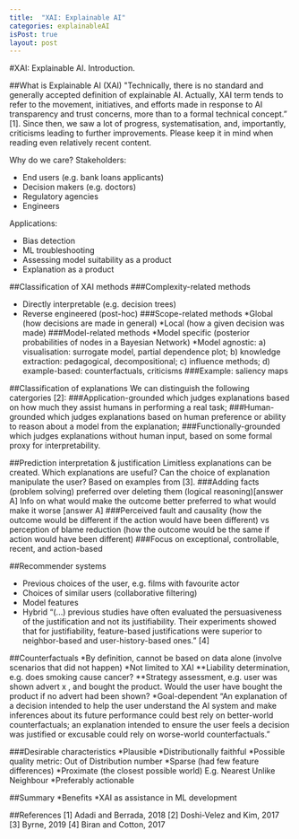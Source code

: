 ```yaml
---
title:  "XAI: Explainable AI"
categories: explainableAI
isPost: true
layout: post
---
```



#XAI: Explainable AI. Introduction.

##What is Explainable AI (XAI)
"Technically, there is no standard and generally accepted definition of explainable AI. Actually, XAI term tends to refer to the movement, initiatives, and efforts made in response to AI transparency and trust concerns, more than to a formal technical concept.” [1].
Since then, we saw a lot of progress, systematisation, and, importantly, criticisms leading to further improvements. Please keep it in mind when reading even relatively recent content.

Why do we care?
Stakeholders:
* End users (e.g. bank loans applicants)
* Decision makers (e.g. doctors)
* Regulatory agencies
* Engineers

Applications:
* Bias detection
* ML troubleshooting
* Assessing model suitability as a product
* Explanation as a product

##Classification of XAI methods
###Complexity-related methods 
* Directly interpretable (e.g. decision trees)
* Reverse engineered (post-hoc)
###Scope-related methods
*Global (how decisions are made in general)
*Local (how a given decision was made)
###Model-related methods
*Model specific (posterior probabilities of nodes in a Bayesian Network)
*Model agnostic: a) visualisation: surrogate model, partial dependence plot; b) knowledge extraction: pedagogical, decompositional; c) influence methods; d) example-based: counterfactuals, criticisms
###Example: saliency maps

##Classification of explanations
We can distinguish the following catergories [2]:
###Application-grounded
which judges explanations based on how much they assist humans in performing a real task; 
###Human-grounded
which judges explanations based on human preference or ability to reason about a model from the explanation;
###Functionally-grounded
which judges explanations without human input, based on some formal proxy for interpretability.

##Prediction interpretation & justification
Limitless explanations can be created. Which explanations are useful? Can the choice of explanation manipulate the user? Based on examples from [3].
###Adding facts (problem solving) preferred over deleting them (logical reasoning)[answer A]
Info on what would make the outcome better preferred to what would make it worse [answer A]
###Perceived fault and causality (how the outcome would be different if the action would have been different) vs perception of blame reduction (how the outcome would be the same if action would have been different)
###Focus on exceptional, controllable, recent, and action-based

##Recommender systems
* Previous choices of the user, e.g. films with favourite actor
* Choices of similar users (collaborative filtering)
* Model features 
* Hybrid 
“(...) previous studies have often evaluated the persuasiveness of the justification and not its justifiability. 
Their experiments showed that for justifiability, feature-based justifications were superior to neighbor-based and user-history-based ones.” [4]


##Counterfactuals
*By definition, cannot be based on data alone (involve scenarios that did not happen)
*Not limited to XAI
**Liability determination, e.g. does smoking cause cancer?
**Strategy assessment, e.g. user was shown advert x , and bought the product. Would the user have bought the product if no advert had been shown?
*Goal-dependent
“﻿An explanation of a decision intended to help the user understand the AI system and make inferences about its future performance could best rely on better-world counterfactuals; 
an explanation intended to ensure the user feels a decision was justified or excusable could rely on worse-world counterfactuals.” 

###Desirable characteristics
*Plausible
*Distributionally faithful
*Possible quality metric: Out of Distribution number 
*Sparse (had few feature differences) 
*Proximate (the closest possible world)
E.g. Nearest Unlike Neighbour
*Preferably actionable

##Summary
*Benefits
*XAI as assistance in ML development

##References
[1] Adadi and Berrada, 2018
[2] Doshi-Velez and Kim, 2017
[3] Byrne, 2019
[4] Biran and Cotton, 2017
